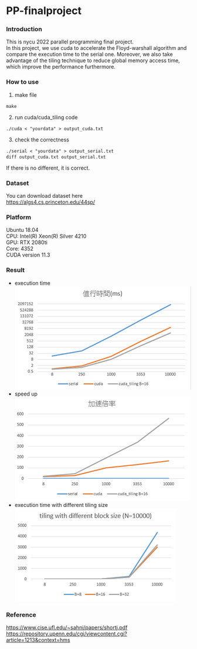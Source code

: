 # PP-finalproject

### Introduction
This is nycu 2022 parallel programming final project.  
In this project, we use cuda to accelerate the Floyd-warshall algorithm and compare the execution time to the serial one. Moreover, we also take advantage of the tiling technique to reduce global memory access time, which improve the performance furthermore.  

### How to use

1. make file

```
make
```

2. run cuda/cuda_tiling code

```
./cuda < "yourdata" > output_cuda.txt
```

3. check the correctness

```
./serial < "yourdata" > output_serial.txt
diff output_cuda.txt output_serial.txt
```
If there is no different, it is correct.

### Dataset
You can download dataset here  
https://algs4.cs.princeton.edu/44sp/

### Platform

Ubuntu 18.04  
CPU: Intel(R) Xeon(R) Silver 4210  
GPU: RTX 2080ti  
Core: 4352  
CUDA version 11.3  


### Result
- execution time  
![image](https://github.com/fallantbell/PP-finalproject/blob/main/result/execution_time.png)
- speed up  
![image](https://github.com/fallantbell/PP-finalproject/blob/main/result/speedup.png)
- execution time with different tiling size  
![image](https://github.com/fallantbell/PP-finalproject/blob/main/result/different_tiling_size.png)

### Reference
https://www.cise.ufl.edu/~sahni/papers/shortj.pdf  
https://repository.upenn.edu/cgi/viewcontent.cgi?article=1213&context=hms  



